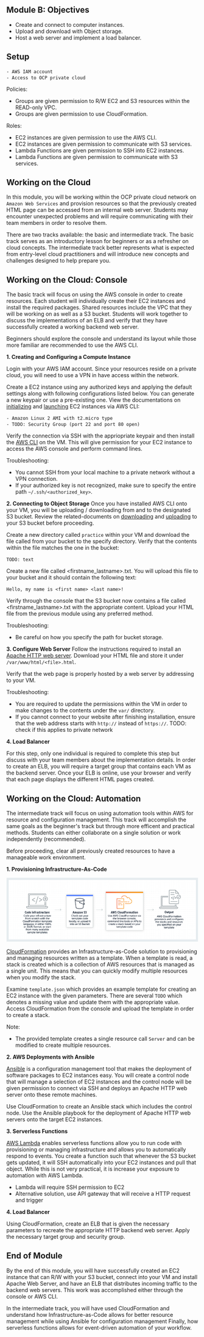 ## Module B: Objectives

- Create and connect to computer instances.
- Upload and download with Object storage.
- Host a web server and implement a load balancer. 

## Setup
```
- AWS IAM account
- Access to OCP private cloud
```

Policies:
- Groups are given permission to R/W EC2 and S3 resources within the READ-only VPC.
- Groups are given permission to use CloudFormation.

Roles:
- EC2 instances are given permission to use the AWS CLI.
- EC2 instances are given permission to communicate with S3 services.
- Lambda Functions are given permission to SSH into EC2 instances.
- Lambda Functions are given permission to communicate with S3 services.

## Working on the Cloud

In this module, you will be working within the OCP private cloud network on ```Amazon Web Services``` and provision resources so that the previously created HTML page can be accessed from an internal web server. Students may encounter unexpected problems and will require communicating with their team members in order to resolve them.

There are two tracks available: the basic and intermediate track. The basic track serves as an introductory lesson for beginners or as a refresher on cloud concepts. The intermediate track better represents what is expected from entry-level cloud practitioners and will introduce new concepts and challenges designed to help prepare you.

## Working on the Cloud: Console

The basic track will focus on using the AWS console in order to create resources. Each student will individually create their EC2 instances and install the required packages. Shared resources include the VPC that they will be working on as well as a S3 bucket. Students will work together to discuss the implementations of an ELB and verify that they have successfully created a working backend web server.

Beginners should explore the console and understand its layout while those more familiar are recommended to use the AWS CLI.

**1. Creating and Configuring a Compute Instance**

Login with your AWS IAM account. Since your resources reside on a private cloud, you will need to use a VPN in have access within the network.

Create a EC2 instance using any authorized keys and applying the default settings along with following configurations listed below. You can generate a new keypair or use a pre-existing one. View the documentations on [initializing](https://docs.aws.amazon.com/cli/latest/reference/ec2/run-instances.html) and [launching](https://docs.aws.amazon.com/cli/latest/reference/ec2/run-instances.html) EC2 instances via AWS CLI:
```
- Amazon Linux 2 AMI with t2.micro type
- TODO: Security Group (port 22 and port 80 open)
```

Verify the connection via SSH with the appriopriate keypair and then install the [AWS CLI](https://docs.aws.amazon.com/cli/latest/userguide/getting-started-install.html) on the VM. This will give permission for your EC2 instance to access the AWS console and perform command lines.

Troubleshooting:
- You cannot SSH from your local machine to a private network without a VPN connection.
- If your authorized key is not recognized, make sure to specify the entire path ```~/.ssh/<authorized_key>```.

**2. Connecting to Object Storage**
Once you have installed AWS CLI onto your VM, you will be uploading / downloading from and to the designated S3 bucket. Review the related-documents on [downloading](https://docs.aws.amazon.com/cli/latest/reference/s3api/get-object.html) and [uploading](https://docs.aws.amazon.com/cli/latest/reference/s3api/put-object.html) to your S3 bucket before proceeding.

Create a new directory called ```practice``` within your VM and download the file called <file> from your bucket to the specify directory. Verify that the contents within the file matches the one in the bucket:
```
TODO: text
```

Create a new file called <firstname_lastname>.txt. You will upload this file to your bucket and it should contain the following text:
```
Hello, my name is <first name> <last name>!
```

Verify through the console that the S3 bucket now contains a file called <firstname_lastname>.txt with the appropriate content. Upload your HTML file from the previous module using any preferred method.

Troubleshooting:
- Be careful on how you specify the path for bucket storage.

**3. Configure Web Server**
Follow the instructions required to install an [Apache HTTP web server](https://docs.aws.amazon.com/AmazonRDS/latest/UserGuide/CHAP_Tutorials.WebServerDB.CreateWebServer.html). Download your HTML file and store it under ```/var/www/html/<file>.html```.

Verify that the web page is properly hosted by a web server by addressing to your VM.

Troubleshooting:
- You are required to update the permissions within the VM in order to make changes to the contents under the ```var/``` directory.
- If you cannot connect to your website after finishing installation, ensure that the web address starts with ```http://``` instead of ```https://```. TODO: check if this applies to private network

**4. Load Balancer**

For this step, only one individual is required to complete this step but discuss with your team members about the implementation details. In order to create an ELB, you will require a target group that contains each VM as the backend server. Once your ELB is online, use your browser and verify that each page displays the different HTML pages created.

## Working on the Cloud: Automation

The intermediate track will focus on using automation tools within AWS for resource and configuration management. This track will accomplish the same goals as the beginner's track but through more efficent and practical methods. Students can either collaborate on a single solution or work independently (recommended). 

Before proceeding, clear all previously created resources to have a manageable work environment.

**1. Provisioning Infrastructure-As-Code**

![Alt text](img/CloudFormation.png?raw=true)

[CloudFormation](https://docs.aws.amazon.com/AWSCloudFormation/latest/UserGuide/Welcome.html) provides an Infrastructure-as-Code solution to provisioning and managing resources written as a template. When a template is read, a stack is created which is a collection of AWS resources that is managed as a single unit. This means that you can quickly modify multiple resources when you modify the stack. 

Examine ```template.json``` which provides an example template for creating an EC2 instance with the given parameters. There are several ```TODO``` which denotes a missing value and update them with the appropriate value. Access CloudFormation from the console and upload the template in order to create a stack.

Note:
- The provided template creates a single resource call ```Server``` and can be modified to create multiple resources.

**2. AWS Deployments with Ansible**

[Ansible](https://www.redhat.com/sysadmin/ansible-provisioning-aws-cloud) is a configuration management tool that makes the deployment of software packages to EC2 instances easy. You will create a control node that will manage a selection of EC2 instances and the control node will be given permission to connect via SSH and deploys an Apache HTTP web server onto these remote machines.

Use CloudFormation to create an Ansible stack which includes the control node. Use the Ansible playbook for the deployment of Apache HTTP web servers onto the target EC2 instances.

**3. Serverless Functions**

[AWS Lambda](https://aws.amazon.com/lambda/) enables serverless functions allow you to run code with provisioning or managing infrastructure and allows you to automatically respond to events. You create a function such that whenever the S3 bucket gets updated, it will SSH automatically into your EC2 instances and pull that object. While this is not very practical, it is increase your exposure to automation with AWS Lambda.

- Lambda will require SSH permission to EC2
- Alternative solution, use API gateway that will receive a HTTP request and trigger

**4. Load Balancer**

Using CloudFormation, create an ELB that is given the necessary parameters to recreate the appropriate HTTP backend web server. Apply the necessary target group and security group.

## End of Module

By the end of this module, you will have successfully created an EC2 instance that can R/W with your S3 bucket, connect into your VM and install Apache Web Server, and have an ELB that distributes incoming traffic to the backend web servers. This work was accomplished either through the console or AWS CLI.

In the intermediate track, you will have used CloudFormation and understand how Infrastructure-as-Code allows for better resource management while using Ansible for configuration management Finally, how serverless functions allows for event-driven automation of your workflow.
